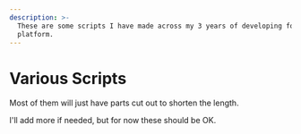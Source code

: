 ```yaml
---
description: >-
  These are some scripts I have made across my 3 years of developing for this
  platform.
---
```


# Various Scripts

Most of them will just have parts cut out to shorten the length.

I'll add more if needed, but for now these should be OK.

